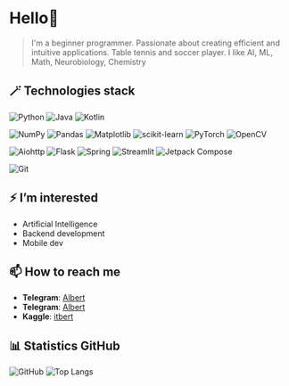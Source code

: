 # Hello👋
> I'm a beginner programmer. Passionate about creating efficient and intuitive applications. Table tennis and soccer player. I like AI, ML, Math, Neurobiology, Chemistry

## 🪄 Technologies stack
![Python](https://img.shields.io/badge/python-3670A0?style=for-the-badge&logo=python&logoColor=ffdd54) ![Java](https://img.shields.io/badge/java-%23ED8B00.svg?style=for-the-badge&logo=openjdk&logoColor=white) ![Kotlin](https://img.shields.io/badge/kotlin-%237F52FF.svg?style=for-the-badge&logo=kotlin&logoColor=white)

![NumPy](https://img.shields.io/badge/numpy-%23013243.svg?style=for-the-badge&logo=numpy&logoColor=white) ![Pandas](https://img.shields.io/badge/pandas-%23150458.svg?style=for-the-badge&logo=pandas&logoColor=white) ![Matplotlib](https://img.shields.io/badge/Matplotlib-%23ffffff.svg?style=for-the-badge&logo=Matplotlib&logoColor=black) 
![scikit-learn](https://img.shields.io/badge/scikit--learn-%23F7931E.svg?style=for-the-badge&logo=scikit-learn&logoColor=white) ![PyTorch](https://img.shields.io/badge/PyTorch-%23EE4C2C.svg?style=for-the-badge&logo=PyTorch&logoColor=white) ![OpenCV](https://img.shields.io/badge/opencv-%23white.svg?style=for-the-badge&logo=opencv&logoColor=white)

![Aiohttp](https://img.shields.io/badge/aiohttp-%232C5bb4.svg?style=for-the-badge&logo=aiohttp&logoColor=white) ![Flask](https://img.shields.io/badge/flask-%23000.svg?style=for-the-badge&logo=flask&logoColor=white) ![Spring](https://img.shields.io/badge/spring-%236DB33F.svg?style=for-the-badge&logo=spring&logoColor=white) ![Streamlit](https://img.shields.io/badge/Streamlit-%23FE4B4B.svg?style=for-the-badge&logo=streamlit&logoColor=white) ![Jetpack Compose](https://img.shields.io/badge/JetpackCompose-FFAA00?style=for-the-badge&logoColor=%23000000)

![Git](https://img.shields.io/badge/git-%23F05033.svg?style=for-the-badge&logo=git&logoColor=white)

## ⚡ I’m interested 
- Artificial Intelligence
- Backend development 
- Mobile dev

## 📫 How to reach me
- **Telegram**: [Albert](https://t.me/itbert)
- **Telegram**: [Albert](https://t.me/intell_alba)
- **Kaggle**: [itbert](https://www.kaggle.com/itbert)

## 📊 Statistics GitHub 
![GitHub](https://github-readme-stats.vercel.app/api?username=itbert&show_icons=true&theme=radical) 
![Top Langs](https://github-readme-stats.vercel.app/api/top-langs/?username=itbert&layout=compact&theme=radical)
